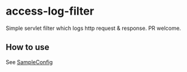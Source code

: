 # access-log-filter
Simple servlet filter which logs http request & response.
PR welcome.

## How to use
See [SampleConfig](src/main/java/io/omnipede/SampleConfig.java)